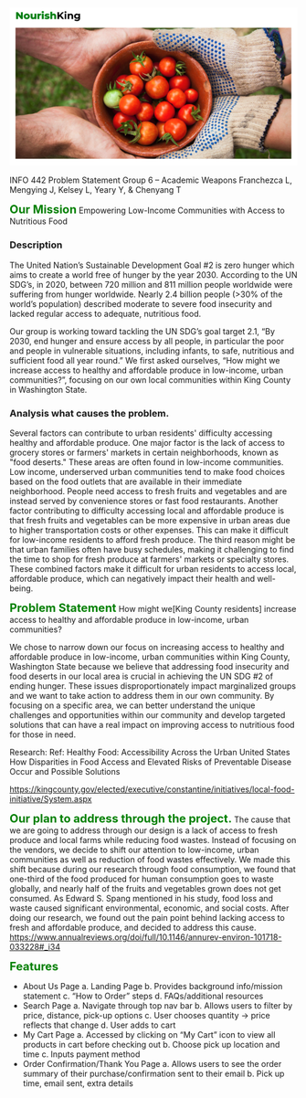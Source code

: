 
![Image](/img/logo.jpg)

INFO 442 Problem Statement
Group 6 – Academic Weapons
Franchezca L, Mengying J, Kelsey L, Yeary Y, & Chenyang T

<span style="color:green; font-weight:700; font-size:20px">Our Mission</span>
Empowering Low-Income Communities with Access to Nutritious Food

### Description
The United Nation’s Sustainable Development Goal #2 is zero hunger which aims to create a world free of hunger by the year 2030. According to the UN SDG’s, in 2020, between 720 million and 811 million people worldwide were suffering from hunger worldwide. Nearly 2.4 billion people (>30% of the world’s population) described moderate to severe food insecurity and lacked regular access to adequate, nutritious food.

Our group is working toward tackling the UN SDG’s goal target 2.1, “By 2030, end hunger and ensure access by all people, in particular the poor and people in vulnerable situations, including infants, to safe, nutritious and sufficient food all year round.” We first asked ourselves, “How might we increase access to healthy and affordable produce in low-income, urban communities?”, focusing on our own local communities within King County in Washington State.

### Analysis what causes the problem.
Several factors can contribute to urban residents' difficulty accessing healthy and affordable produce. One major factor is the lack of access to grocery stores or farmers' markets in certain neighborhoods, known as "food deserts." These areas are often found in low-income communities. Low income, underserved urban communities tend to make food choices based on the food outlets that are available in their immediate neighborhood. People need access to fresh fruits and vegetables and are instead served by convenience stores or fast food restaurants. Another factor contributing to difficulty accessing local and affordable produce is that fresh fruits and vegetables can be more expensive in urban areas due to higher transportation costs or other expenses. This can make it difficult for low-income residents to afford fresh produce. The third reason might be that urban families often have busy schedules, making it challenging to find the time to shop for fresh produce at farmers' markets or specialty stores. These combined factors make it difficult for urban residents to access local, affordable produce, which can negatively impact their health and well-being.

<span style="color:green; font-weight:700; font-size:20px">Problem Statement</span>
How might we[King County residents] increase access to healthy and affordable produce in low-income, urban communities?

We chose to narrow down our focus on increasing access to healthy and affordable produce in low-income, urban communities within King County, Washington State because we believe that addressing food insecurity and food deserts in our local area is crucial in achieving the UN SDG #2 of ending hunger. These issues disproportionately impact marginalized groups and we want to take action to address them in our own community. By focusing on a specific area, we can better understand the unique challenges and opportunities within our community and develop targeted solutions that can have a real impact on improving access to nutritious food for those in need.



Research:
Ref: Healthy Food: Accessibility Across the Urban United States How Disparities in Food Access and Elevated Risks of Preventable Disease Occur and Possible Solutions

https://kingcounty.gov/elected/executive/constantine/initiatives/local-food-initiative/System.aspx


<span style="color:green; font-weight:700; font-size:20px">Our plan to address through the project.</span>
The cause that we are going to address through our design is a lack of access to fresh produce and local farms while reducing food wastes. Instead of focusing on the vendors, we decide to shift our attention to low-income, urban communities as well as reduction of food wastes effectively. We made this shift because during our research through food consumption, we found that one-third of the food produced for human consumption goes to waste globally, and nearly half of the fruits and vegetables grown does not get consumed. As Edward S. Spang mentioned in his study, food loss and waste caused significant environmental, economic, and social costs. After doing our research, we found out the pain point behind lacking access to fresh and affordable produce, and decided to address this cause.
https://www.annualreviews.org/doi/full/10.1146/annurev-environ-101718-033228#_i34

<span style="color:green; font-weight:700; font-size:20px">Features</span>

-  About Us Page
a. Landing Page
b. Provides background info/mission statement
c. “How to Order” steps
d. FAQs/additional resources
- Search Page
a. Navigate through top nav bar
b. Allows users to filter by price, distance, pick-up options
c. User chooses quantity → price reflects that change
d. User adds to cart
- My Cart Page
a. Accessed by clicking on “My Cart” icon to view all products in cart before
checking out
b. Choose pick up location and time
c. Inputs payment method
- Order Confirmation/Thank You Page
a. Allows users to see the order summary of their purchase/confirmation sent
to their email
b. Pick up time, email sent, extra details
